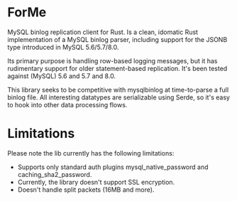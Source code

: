 # ForMe

MySQL binlog replication client for Rust.
Is a clean, idomatic Rust implementation of a MySQL binlog parser,
including support for the JSONB type introduced in MySQL 5.6/5.7/8.0.

Its primary purpose is handling row-based logging messages,
but it has rudimentary support for older statement-based replication.
It's been tested against  (MySQL) 5.6 and 5.7 and 8.0.

This library seeks to be competitive with mysqlbinlog at time-to-parse a full binlog file.
All interesting datatypes are serializable using Serde,
so it's easy to hook into other data processing flows.


# Limitations

Please note the lib currently has the following limitations:
* Supports only standard auth plugins mysql_native_password and caching_sha2_password.
* Currently, the library doesn't support SSL encryption.
* Doesn't handle split packets (16MB and more).
